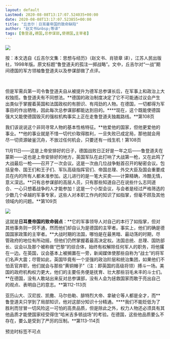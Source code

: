 ```yaml
---
layout: default
Lastmod: 2020-08-08T13:17:07.524035+00:00
date: 2020-08-08T13:17:07.523855+00:00
title: "丘吉尔｜日耳曼帝国的致命缺陷"
author: "赵文书&nbsp;等译"
tags: [鲁登道,德国,总参谋部,使德国,主宰者]
---
```


![](https://images.weserv.nl/?url=https%3A//mmbiz.qpic.cn/mmbiz_jpg/hwEksOMdzibwSOacBhKQa3HIBiaz24ibBrvtnr8NjHXE71icIMB4xLu26HFREpccAwCLzkfoRKIxJzOL09TjMThtTA/640%3Fwx_fmt%3Djpeg)

  

按：本文选自《丘吉尔文集：思想与经历》（赵文书、肖锁章 译），江苏人民出版社，1998年版。原文标题“鲁登道夫的孤注一掷战略”。文中，丘吉尔对“一战”期间德国的军方领袖鲁登道夫以及参谋部做了点评。

   

但是军需兵第一司令鲁登道夫自从被提升为德军总参谋长后，在军事上和政治上大权独揽。鲁登道夫有不同想法。**德国的政治制度决定了它不可能通过议会产生出类似于掌握着英国和法国政权的有胆识、有闯劲的人物。在德国，一切都得为军事目的作出牺牲，因此每次总参谋部都能达到目的。****现在，这个既能使德国强大又能使德国毁灭的强权机构事实上正在走鲁登道夫独裁路线。**第108页

我们该说说这个非同寻常人物的基本性格特征。**他爱他的国家，但他更爱他的事业。**他的事业就是不惜一切代价取得胜利，一旦失败已成定局，那他就会用尽一切资源破釜沉舟，不放过任何机会，只要还有一线生机！第108页

11月11日——这是上帝安排好的日子，德国战败日正好是一年之后——鲁登道夫在蒙斯——这也是上帝安排好的地方，英国军队在此打响了大战第一枪，又在此鸣了大战最后一枪——召开了一次会议。这是一次由几位战争魁首召开的秘密会议。包括皇帝、国王们和王子们、军队高级指挥官们、帝国总理、外交大臣及国会重要成员在内的所有人都未准参加。这儿进行的是一笔大买卖——计算精确，冷酷无情，意义深远。**只有总参谋部的高层人员，只有那些知道自己在说些什么志同道合、一心只想着战争的人才能参加！这是一个小型会议，与会者是经过严格筛选的少数几个卓越的军事专家，这些人对本职工作内的知识了如指掌，但毫不顾及其他领域内的问题。**第109页

  

![](https://images.weserv.nl/?url=https%3A//mmbiz.qpic.cn/mmbiz_png/hwEksOMdzibwSOacBhKQa3HIBiaz24ibBrvSOkbmTSDb8XAaXXiarlqDZ24XbnNSTdt4NPPxXKZp7VkLM973jSSExw/640%3Fwx_fmt%3Dpng)

  

这就是**日耳曼帝国的致命弱点**：**它的军事领导人对自己的本行了如指掌，但对其他事务则一窍不通，然而他们却自认为是德国的主宰者。事实上，他们的确是德国国家政策的主宰者。**大战时期的法国，哪怕是在最黑暗、最动荡的时期，尽管政府的地位有所动摇，但他们仍然掌握着最高决定权。法国总统、总理、国防部长、议会以及那个被称做“巴黎”的综合体，始终有权解除任何军人的职务，将他撂在一边。在英国，议会基本上被搁置在一旁，新闻媒体使那些自称为“战士”的将军们名声大震；尽管如此，英国毕竟有一个坚强的政治阶层和统治集团，如果他们不怕丢官弃职，他们就会与那些“黄铜帽子”（注：即英国的高级将领）搏斗一场。美国的政府机构权力更大，他们的主要任务便是抚育、壮大那些羽毛未丰的斗士们。**在德国，没有人敢站出来反对总参谋部，没有人会为拯救国家而敢于亮出自己的观点、表明自己的意志。**第112-113页

亚历山大、汉尼拔、凯撒、马尔伯勒、腓特烈大帝、拿破仑等人都是全才，而**鲁登道夫只学到了局部知识，他对这部分知识十分精通。****我们不能贬低为了胜利而甘冒一切风险这一可怕的高贵品质，但是除此之外，权力人物还必须具有其他品质才能使国家经受得住“哈米吉多顿战场”的考验。在德国，这些他品质要么不存在，要么是受到了严厉的压制。**第113-114页

  

预览时标签不可点

